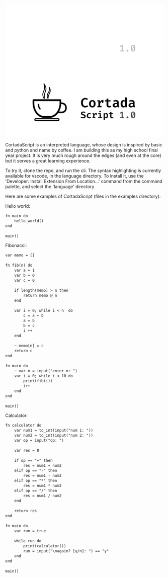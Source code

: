 ![CortadaScript Logo](./assets/github-header-dark.svg#gh-dark-mode-only)
![CortadaScript Logo](./assets/github-header-light.svg#gh-light-mode-only)

CortadaScript is an interpreted language, whose design is inspired by basic and python and name by coffee. I am building this as my high school final year project. It is very much rough around the edges (and even at the core) but it serves a great learning experience.

To try it, clone the repo, and run the cli. The syntax highlighting is currently available for vscode, in the language directory. To install it, use the 'Developer: Install Extension From Location...' command from the command palette, and select the 'language' directory

Here are some examples of CortadaScript (files in the examples directory):

Hello world:

```
fn main do 
    hello_world()
end

main()
```

Fibonacci:

```
var memo = []

fn fib(n) do
    var a = 1
    var b = 0
    var c = 0
    
    if length(memo) > n then
        return memo @ n
    end

    var i = 0; while i < n  do
        c = a + b
        a = b
        b = c
        i ++
    end
    
    ~ memo[n] = c
    return c
end

fn main do
    ~ var n = input("enter n: ")
    var i = 0; while i < 10 do
        print(fib(i))
        i++
    end
end

main()
```

Calculator:
```
fn calculator do 
    var num1 = to_int(input("num 1: "))
    var num2 = to_int(input("num 2: "))
    var op = input("op: ")

    var res = 0

    if op == "+" then
        res = num1 + num2
    elif op == "-" then
        res = num1 - num2
    elif op == "*" then
        res = num1 * num2
    elif op == "/" then
        res = num1 / num2
    end

    return res
end

fn main do
    var run = true

    while run do
        print(calculator())
        run = input("\nagain? [y/n]: ") == "y"
    end
end

main()
```
